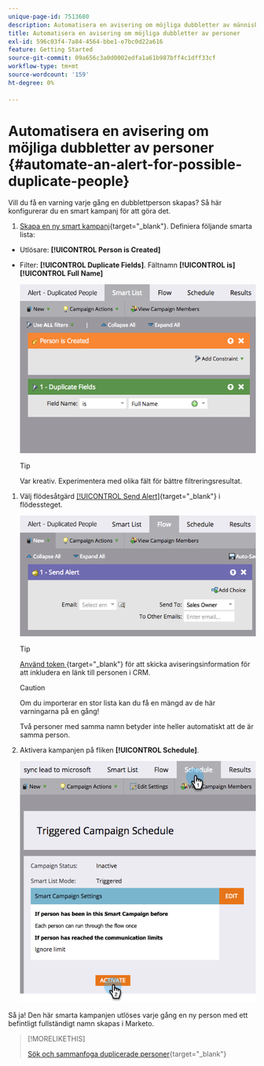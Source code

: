 ```yaml
---
unique-page-id: 7513680
description: Automatisera en avisering om möjliga dubbletter av människor - Marketo Docs - produktdokumentation
title: Automatisera en avisering om möjliga dubbletter av personer
exl-id: 596c03f4-7a84-4564-bbe1-e7bc0d22a616
feature: Getting Started
source-git-commit: 09a656c3a0d0002edfa1a61b987bff4c1dff33cf
workflow-type: tm+mt
source-wordcount: '159'
ht-degree: 0%

---
```


# Automatisera en avisering om möjliga dubbletter av personer {#automate-an-alert-for-possible-duplicate-people}

Vill du få en varning varje gång en dubblettperson skapas? Så här konfigurerar du en smart kampanj för att göra det.

1. [Skapa en ny smart kampanj](/help/marketo/product-docs/core-marketo-concepts/smart-campaigns/creating-a-smart-campaign/create-a-new-smart-campaign.md){target="_blank"}. Definiera följande smarta lista:

* Utlösare: **[!UICONTROL Person is Created]**
* Filter: **[!UICONTROL Duplicate Fields]**. Fältnamn **[!UICONTROL is][!UICONTROL Full Name]**

  ![](assets/automate-an-alert-1.png)

  >[!TIP]
  >
  >Var kreativ. Experimentera med olika fält för bättre filtreringsresultat.

1. Välj flödesåtgärd [[!UICONTROL Send Alert]](/help/marketo/product-docs/core-marketo-concepts/smart-campaigns/flow-actions/send-alert.md){target="_blank"} i flödessteget.

   ![](assets/automate-an-alert-2.png)

   >[!TIP]
   >
   >[Använd token &#x200B;](/help/marketo/product-docs/email-marketing/general/using-tokens/use-the-send-alert-info-token.md){target="_blank"} för att skicka aviseringsinformation för att inkludera en länk till personen i CRM.

   >[!CAUTION]
   >
   >Om du importerar en stor lista kan du få en mängd av de här varningarna på en gång!
   >
   >Två personer med samma namn betyder inte heller automatiskt att de är samma person.

1. Aktivera kampanjen på fliken **[!UICONTROL Schedule]**.

   ![](assets/automate-an-alert-3.png)

Så ja! Den här smarta kampanjen utlöses varje gång en ny person med ett befintligt fullständigt namn skapas i Marketo.

>[!MORELIKETHIS]
>
>[Sök och sammanfoga duplicerade personer](/help/marketo/product-docs/core-marketo-concepts/smart-lists-and-static-lists/managing-people-in-smart-lists/find-and-merge-duplicate-people.md){target="_blank"}
